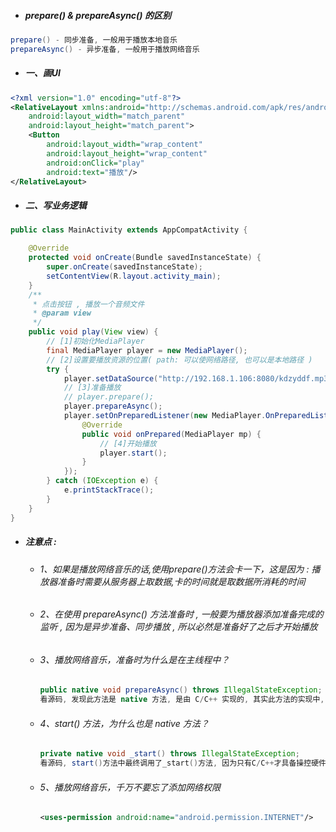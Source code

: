 * ##### prepare\(\) & prepareAsync\(\) 的区别

```java
prepare() - 同步准备, 一般用于播放本地音乐
prepareAsync() - 异步准备, 一般用于播放网络音乐
```

* ##### 一、画UI

```xml
<?xml version="1.0" encoding="utf-8"?>
<RelativeLayout xmlns:android="http://schemas.android.com/apk/res/android"
    android:layout_width="match_parent"
    android:layout_height="match_parent">
    <Button
        android:layout_width="wrap_content"
        android:layout_height="wrap_content"
        android:onClick="play"
        android:text="播放"/>
</RelativeLayout>
```

* ##### 二、写业务逻辑

```java
public class MainActivity extends AppCompatActivity {

    @Override
    protected void onCreate(Bundle savedInstanceState) {
        super.onCreate(savedInstanceState);
        setContentView(R.layout.activity_main);
    }
    /**
     * 点击按钮 , 播放一个音频文件
     * @param view
     */
    public void play(View view) {
        // [1]初始化MediaPlayer
        final MediaPlayer player = new MediaPlayer();
        // [2]设置要播放资源的位置( path: 可以使网络路径, 也可以是本地路径 )
        try {
            player.setDataSource("http://192.168.1.106:8080/kdzyddf.mp3");
            // [3]准备播放
            // player.prepare();
            player.prepareAsync();
            player.setOnPreparedListener(new MediaPlayer.OnPreparedListener() {
                @Override
                public void onPrepared(MediaPlayer mp) {
                    // [4]开始播放
                    player.start();
                }
            });
        } catch (IOException e) {
            e.printStackTrace();
        }
    }
}
```

* ##### 注意点 :

  * ###### 1、如果是播放网络音乐的话,使用prepare\(\)方法会卡一下，这是因为 : 播放器准备时需要从服务器上取数据,卡的时间就是取数据所消耗的时间
  * ###### 2、在使用 prepareAsync\(\) 方法准备时 , 一般要为播放器添加准备完成的监听 , 因为是异步准备、同步播放 , 所以必然是准备好了之后才开始播放
  * ###### 3、播放网络音乐，准备时为什么是在主线程中？

    ```java
    public native void prepareAsync() throws IllegalStateException;
    看源码, 发现此方法是 native 方法, 是由 C/C++ 实现的, 其实此方法的实现中, C/C++已经帮我们开好了子线程
    ```
  * ###### 4、start\(\) 方法，为什么也是 native 方法？

    ```java
    private native void _start() throws IllegalStateException;
    看源码, start()方法中最终调用了_start()方法, 因为只有C/C++才具备操控硬件的能力, 所以其必然为 native 方法
    ```
  * ###### 5、播放网络音乐，千万不要忘了添加网络权限

    ```xml
    <uses-permission android:name="android.permission.INTERNET"/>
    ```



